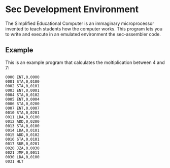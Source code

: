 # Sec Development Environment
The Simplified Educational Computer is an immaginary microprocessor invented to teach students how the computer works. This program lets you to write and execute in an emulated environment the sec-assembler code.

## Example
This is an example program that calculates the moltiplication between 4 and 7:
```assembly
0000 ENT,0,0000
0001 STA,0,0100
0002 STA,0,0101
0003 ENT,0,0001
0004 STA,0,0102
0005 ENT,0,0004
0006 STA,0,0200
0007 ENT,0,0007
0010 STA,0,0201
0011 LDA,0,0100
0012 ADD,0,0200
0013 STA,0,0100
0014 LDA,0,0101
0015 ADD,0,0102
0016 STA,0,0101
0017 SUB,0,0201
0020 JZA,0,0030
0021 JMP,0,0011
0030 LDA,0,0100
0031 HLT
```
